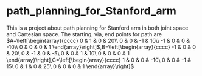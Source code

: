 # path_planning_for_Stanford_arm
 This is a project about path planning for Stanford arm in both joint space and Cartesian space. The starting, via, end points for path are
 $A=\left[\begin{array}{cccc}
0 & 1 & 0 & 20\\
0 & 0 & -1 & 10\\
-1 & 0 & 0 & -10\\
0 & 0 & 0 & 1
\end{array}\right]$,B=\left[\begin{array}{cccc}
-1 & 0 & 0 & 20\\
0 & -1 & 0 & -5\\
0 & 0 & 1 & 10\\
0 & 0 & 0 & 1
\end{array}\right],C=\left[\begin{array}{cccc}
1 & 0 & 0 & -10\\
0 & 0 & -1 & 15\\
0 & 1 & 0 & 25\\
0 & 0 & 0 & 1
\end{array}\right]$
